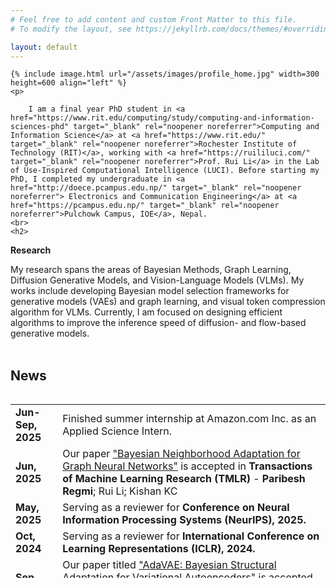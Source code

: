 ```yaml
---
# Feel free to add content and custom Front Matter to this file.
# To modify the layout, see https://jekyllrb.com/docs/themes/#overriding-theme-defaults

layout: default
---
```


<div class="home">

    {% include image.html url="/assets/images/profile_home.jpg" width=300 height=600 align="left" %}
    <p> 
        
        I am a final year PhD student in <a href="https://www.rit.edu/computing/study/computing-and-information-sciences-phd" target="_blank" rel="noopener noreferrer">Computing and Information Science</a> at <a href="https://www.rit.edu/" target="_blank" rel="noopener noreferrer">Rochester Institute of Technology (RIT)</a>, working with <a href="https://ruililuci.com/" target="_blank" rel="noopener noreferrer">Prof. Rui Li</a> in the Lab of Use-Inspired Computational Intelligence (LUCI). Before starting my PhD, I completed my undergraduate in <a href="http://doece.pcampus.edu.np/" target="_blank" rel="noopener noreferrer"> Electronics and Communication Engineering</a> at <a href="https://pcampus.edu.np/" target="_blank" rel="noopener noreferrer">Pulchowk Campus, IOE</a>, Nepal.
    <br>
    <h2>
 <b>Research</b>
 </h2>
My research spans the areas of Bayesian Methods, Graph Learning, Diffusion Generative Models, and Vision-Language Models (VLMs). My works include developing Bayesian model selection frameworks for generative models (VAEs) and graph learning, and visual token compression algorithm for VLMs. Currently, I am focused on designing efficient algorithms to improve the inference speed of diffusion- and flow-based generative models. <br><br>


<h2>
 <b>News</b>
 </h2>
 <div class="updates" style="height: 21em; overflow-y: scroll;">
     <table>
    <tr>
        <td><b>Jun-Sep, 2025</b></td>
        <td> Finished summer internship at Amazon.com Inc. as an Applied Science Intern.</td>
      </tr>
     <tr>
        <td><b>Jun, 2025</b></td>
        <td> Our paper <a href="https://openreview.net/forum?id=2zEemRib3a" target="_blank" rel="noopener noreferrer">"Bayesian Neighborhood Adaptation for Graph Neural Networks"</a> is accepted in <b>Transactions of Machine Learning Research (TMLR)</b> - <b>Paribesh Regmi</b>; Rui Li; Kishan KC</td>
    </tr>
      <tr>
        <td><b>May, 2025</b></td>
        <td> Serving as a reviewer for <b>Conference on Neural Information Processing Systems (NeurIPS), 2025.</b></td>
      </tr>
      <tr>
        <td><b>Oct, 2024</b></td>
        <td> Serving as a reviewer for <b>International Conference on Learning Representations (ICLR), 2024.</b></td>
      </tr>
      <tr>
        <td><b>Sep, 2023</b></td>
        <td> Our paper titled <a href="https://neurips.cc/virtual/2023/poster/70855" target="_blank" rel="noopener noreferrer">"AdaVAE: Bayesian Structural Adaptation for Variational Autoencoders"</a> is accepted as a full conference paper at <b>NeurIPS 2023</b> - <b>Paribesh Regmi</b>; Rui Li</td>
      </tr>
      <tr>
        <td><b>May, 2022</b></td>
        <td> Passed my research potential assessment (PhD qualifying exam)</td>
      </tr>
      <tr>
        <td><b>Aug, 2021</b></td>
        <td> Started PhD in <a href="https://www.rit.edu/computing/study/computing-and-information-sciences-phd" target="_blank" rel="noopener noreferrer">Computing and Information Science</a> at <a href="https://www.rit.edu/" target="_blank" rel="noopener noreferrer">Rochester Institute of Technology (RIT)</a>, advised by <a href="https://ruililuci.com/" target="_blank" rel="noopener noreferrer">Prof. Rui Li</a></td>
      </tr>
      <tr>
        <td><b>Jul, 2019</b></td>
        <td>Our paper titled <a href="https://www.ijcaonline.org/archives/volume178/number31/30732-30732-2019918401" target="_blank" rel="noopener noreferrer"> "Nepali Speech Recognition Using RNN-CTC Model"</a> is published in the International Journal of Computer Applications -- <b>Paribesh Regmi</b>; Arjun Dahal; Basanta Joshi</td>
      </tr>
      <tr>
        <td><b>Oct, 2018</b></td>
        <td>Joined <a href="https://www.logpoint.com/en/" target="_blank" rel="noopener noreferrer">LogPoint</a>, a SIEM company as an Associate Solutions Engineer</td>
      </tr>
      <tr>
        <td><b>Sep, 2018</b></td>
        <td>Successfully completed an undergraduate degree in <a href="http://doece.pcampus.edu.np/" target="_blank" rel="noopener noreferrer"> Electronics and Communication Engineering</a> at <a href="https://pcampus.edu.np/" target="_blank" rel="noopener noreferrer">Pulchowk Campus, IOE</a>, Nepal </td>
      </tr>
     </table>
 </div>
